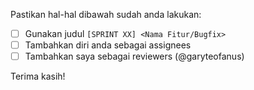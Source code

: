 Pastikan hal-hal dibawah sudah anda lakukan:

- [ ] Gunakan judul `[SPRINT XX] <Nama Fitur/Bugfix>`
- [ ] Tambahkan diri anda sebagai assignees
- [ ] Tambahkan saya sebagai reviewers (@garyteofanus)

Terima kasih!
